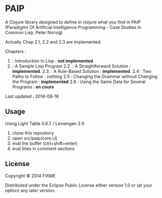 # PAIP

A Clojure library designed to define in clojure what you find in PAIP (Paradigms Of Artificial Intelligence Programming - Case Studies In Common Lisp, Peter Norvig)

Actually Chap 2.1, 2.2 and 2.3 are implemented.

Chapters :

1. : Introduction to Lisp : **not implemented**.
2. : A Sample Lisp Program
  2.2. : A Straightforward Solution : **implemented**.
  2.3. : A Rule-Based Solution : **implemented**.
  2.4 : Two Paths to Follow : nothing
  2.5 : Changing the Grammar without Changing the Program : **implemented**
  2.6 : Using the Same Data for Several Programs : **en cours**

Last updated : 2014-08-16

## Usage

Using Light Table 0.6.7 / Leinengen 2.0

1. clone this repository
2. open src/paip/core.clj
3. eval the buffer (ctrl+shift+enter)
4. eval lines in comment sections


## License

Copyright © 2014 FIXME

Distributed under the Eclipse Public License either version 1.0 or (at
your option) any later version.
